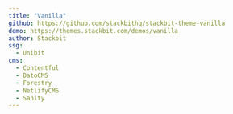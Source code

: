 ```yaml
---
title: "Vanilla"
github: https://github.com/stackbithq/stackbit-theme-vanilla
demo: https://themes.stackbit.com/demos/vanilla
author: Stackbit
ssg:
  - Unibit
cms:
  - Contentful
  - DatoCMS
  - Forestry
  - NetlifyCMS
  - Sanity
---
```

